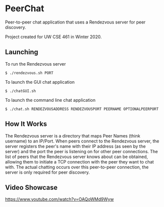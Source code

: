 # PeerChat
Peer-to-peer chat application that uses a Rendezvous server for peer discovery.

Project created for UW CSE 461 in Winter 2020.

## Launching
To run the Rendezvous server
```
$ ./rendezvous.sh PORT
```
To launch the GUI chat application
```
$ ./chatGUI.sh
```
To launch the command line chat application
```
$ ./chat.sh RENDEZVOUSADDRESS RENDEZVOUSPORT PEERNAME OPTIONALPEERPORT
```

## How It Works
The Rendezvous server is a directory that maps Peer Names (think username) to an IP/Port.
When peers connect to the Rendezvous server, the server registers the peer's name with their
IP address (as seen by the server) and the port the peer is listening on for other peer connections.
The list of peers that the Rendezvous server knows about can be obtained, allowing them
to initiate a TCP connection with the peer they want to chat with. The actual chatting occurs
over this peer-to-peer connection, the server is only required for peer discovery.

## Video Showcase
https://www.youtube.com/watch?v=OAQoWMd9Wyw
